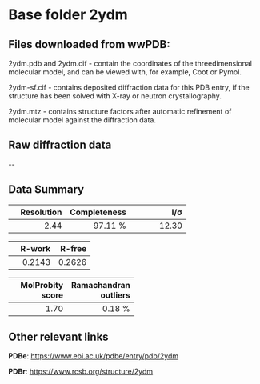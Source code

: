 # Base folder 2ydm

## Files downloaded from wwPDB:

2ydm.pdb and 2ydm.cif - contain the coordinates of the threedimensional molecular model, and can be viewed with, for example, Coot or Pymol.

2ydm-sf.cif - contains deposited diffraction data for this PDB entry, if the structure has been solved with X-ray or neutron crystallography.

2ydm.mtz - contains structure factors after automatic refinement of molecular model against the diffraction data.

## Raw diffraction data

--<br> 

## Data Summary
|   | Resolution | Completeness| I/$\boldsymbol{\sigma}$ |
|---|-------------:|----------------:|--------------:|
|   |2.44|97.11 %|<img width=50/>12.30|

|   | **R-work**| **R-free**   
|---|-------------:|----------------:|           
||0.2143|0.2626|

|   |**MolProbity<br>score**| **Ramachandran<br>outliers** 
|---|-------------:|----------------:|
||1.70|0.18 %|

## Other relevant links 
**PDBe**:  https://www.ebi.ac.uk/pdbe/entry/pdb/2ydm
 
**PDBr**: https://www.rcsb.org/structure/2ydm 

